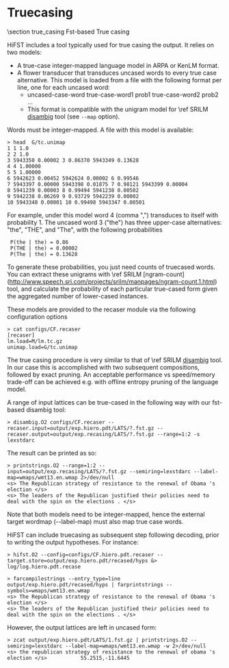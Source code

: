 Truecasing
===========

\section true_casing Fst-based True casing

HiFST includes a tool typically used for  true casing the output. It relies on two models:

- A true-case integer-mapped language model in ARPA or KenLM format.
- A flower transducer that transduces uncased words to every true case alternative.
  This model is loaded from a file with the following format per line, one for each uncased word:
     - uncased-case-word true-case-word1 prob1 true-case-word2 prob2 ...
     - This format is compatible with the unigram model for \ref SRILM [disambig](http://www.speech.sri.com/projects/srilm/manpages/disambig.1.html) tool (see `--map` option).

Words must be integer-mapped. A file with this model is available:

    > head  G/tc.unimap
    1 1 1.0
    2 2 1.0
    3 5943350 0.00002 3 0.86370 5943349 0.13628
    4 4 1.00000
    5 5 1.00000
    6 5942623 0.00452 5942624 0.00002 6 0.99546
    7 5943397 0.00000 5943398 0.01875 7 0.98121 5943399 0.00004
    8 5941239 0.00003 8 0.99494 5941238 0.00502
    9 5942238 0.06269 9 0.93729 5942239 0.00002
    10 5943348 0.00001 10 0.99498 5943347 0.00501

For example, under this model word 4 (comma ",") transduces to itself with probability 1.
The uncased word 3 ("the") has three upper-case alternatives: "the", "THE", and "The", with the following probabilities

     P(the | the) = 0.86
     P(THE | the) = 0.00002
     P(The | the) = 0.13628

To generate these probabilities, you just need counts of truecased words. You can extract these unigrams
with \ref SRILM [ngram-count] (http://www.speech.sri.com/projects/srilm/manpages/ngram-count.1.html) tool,
and calculate the probability of each particular true-cased form given the aggregated number of lower-cased instances.


These models are provided to the recaser module via the following configuration options

    > cat configs/CF.recaser
    [recaser]
    lm.load=M/lm.tc.gz
    unimap.load=G/tc.unimap

The true casing procedure is very similar to that of \ref SRILM [disambig](http://www.speech.sri.com/projects/srilm/manpages/disambig.1.html) tool.
In our case this is accomplished with two subsequent compositions, followed by exact pruning.
An acceptable performance vs speed/memory trade-off can be achieved e.g. with offline entropy pruning of the language model.

A range of input lattices can be true-cased in the following way with our fst-based disambig tool:

    > disambig.O2 configs/CF.recaser --recaser.input=output/exp.hiero.pdt/LATS/?.fst.gz --recaser.output=output/exp.recasing/LATS/?.fst.gz --range=1:2 -s lexstdarc

The result can be printed as so:

    > printstrings.O2 --range=1:2 --input=output/exp.recasing/LATS/?.fst.gz --semiring=lexstdarc --label-map=wmaps/wmt13.en.wmap 2>/dev/null
    <s> The Republican strategy of resistance to the renewal of Obama 's election </s>
    <s> The leaders of the Republican justified their policies need to deal with the spin on the elections . </s>

Note that both models need to be integer-mapped, hence the external target wordmap (--label-map) must also map true case words.

HiFST can include truecasing as subsequent step following decoding, prior to writing the output hypotheses. For instance:

    > hifst.O2 --config=configs/CF.hiero.pdt.recaser --target.store=output/exp.hiero.pdt/recased/hyps &> log/log.hiero.pdt.recase

    > farcompilestrings --entry_type=line output/exp.hiero.pdt/recased/hyps | farprintstrings --symbols=wmaps/wmt13.en.wmap
    <s> The Republican strategy of resistance to the renewal of Obama 's election </s>
    <s> The leaders of the Republican justified their policies need to deal with the spin on the elections . </s>

However, the output lattices are left in uncased form:

    > zcat output/exp.hiero.pdt/LATS/1.fst.gz | printstrings.O2 --semiring=lexstdarc --label-map=wmaps/wmt13.en.wmap -w 2>/dev/null
    <s> the republican strategy of resistance to the renewal of obama 's election </s> 		     55.2515,-11.6445
